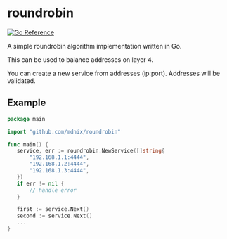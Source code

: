 # roundrobin

[![Go Reference](https://pkg.go.dev/badge/github.com/mdnix/roundrobin.svg)](https://pkg.go.dev/github.com/mdnix/roundrobin)

 A simple roundrobin algorithm implementation written in Go.
 
 This can be used to balance addresses on layer 4.
 
 You can create a new service from addresses (ip:port). Addresses will be validated.

 ## Example

 ```go
package main

import "github.com/mdnix/roundrobin"

func main() {
    service, err := roundrobin.NewService([]string{
    	"192.168.1.1:4444",
    	"192.168.1.2:4444",
    	"192.168.1.3:4444",
    })
    if err != nil {
		// handle error
	}

    first := service.Next()
    second := service.Next()
    ...
}
 ```

